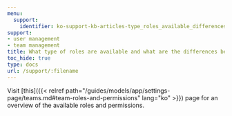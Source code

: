 ```yaml
---
menu:
  support:
    identifier: ko-support-kb-articles-type_roles_available_differences
support:
- user management
- team management
title: What type of roles are available and what are the differences between them?
toc_hide: true
type: docs
url: /support/:filename
---
```


Visit [this]({{< relref path="/guides/models/app/settings-page/teams.md#team-roles-and-permissions" lang="ko" >}}) page for an overview of the available roles and permissions.